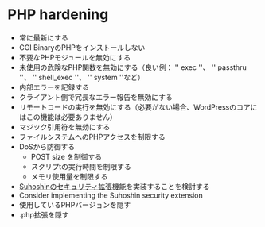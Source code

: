 # PHP hardening
* 常に最新にする
* CGI BinaryのPHPをインストールしない
* 不要なPHPモジュールを無効にする
* 未使用の危険なPHP関数を無効にする（良い例： '' exec ''、 '' passthru ''、 '' shell_exec ''、 '' system ''など）
* 内部エラーを記録する
* クライアント側で冗長なエラー報告を無効にする
* リモートコードの実行を無効にする（必要がない場合、WordPressのコアにはこの機能は必要ありません）
* マジック引用符を無効にする
* ファイルシステムへのPHPアクセスを制限する
* DoSから防御する
  * POST size を制御する
  * スクリプtの実行時間を制限する
  * メモリ使用量を制限する
* [Suhoshinのセキュリティ拡張機能](http://www.suhosin.org/stories/index.html)を実装することを検討する
* Consider implementing the Suhoshin security extension
* 使用しているPHPバージョンを隠す
* .php拡張を隠す
